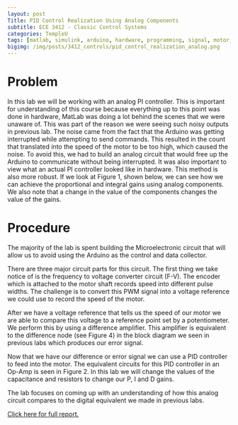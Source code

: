 ```yaml
---
layout: post
Title: PID Control Realization Using Analog Components
subtitle: ECE 3412 - Classic Control Systems
categories: TempleU
tags: [matlab, simulink, arduino, hardware, programming, signal, motor, control, feedback, circuit, analog, pid]
bigimg: /img/posts/3412_controls/pid_control_realization_analog.png
---
```


# Problem
In this lab we will be working with an analog PI controller. This is important
for understanding of this course because everything up to this point was done
in hardware, MatLab was doing a lot behind the scenes that we were unaware of.
This was part of the reason we were seeing such noisy outputs in previous lab.
The noise came from the fact that the Arduino was getting interrupted while
attempting to send commands. This resulted in the count that translated into
the speed of the motor to be too high, which caused the noise. To avoid this,
we had to build an analog circuit that would free up the Arduino to communicate
without being interrupted. It was also important to view what an actual PI
controller looked like in hardware. This method is also more robust. If we look
at Figure 1, shown below, we can see how we can achieve the proportional and
integral gains using analog components. We also note that a change in the value
of the components changes the value of the gains.

# Procedure
The majority of the lab is spent building the Microelectronic circuit that will
allow us to avoid using the Arduino as the control and data collector.

There are three major circuit parts for this circuit. The first thing we take
notice of is the frequency to voltage converter circuit (F-V). The encoder
which is attached to the motor shaft records speed into different pulse widths.
The challenge is to convert this PWM signal into a voltage reference we could
use to record the speed of the motor.

After we have a voltage reference that tells us the speed of our motor we are
able to compare this voltage to a reference point set by a potentiometer. We
perform this by using a difference amplifier.  This amplifier is equivalent to
the difference node (see Figure 4) in the block diagram we seen in previous
labs which produces our error signal.

Now that we have our difference or error signal we can use a PID controller to
feed into the motor.  The equivalent circuits for this PID controller in an
Op-Amp is seen in Figure 2. In this lab we will change the values of the
capacitance and resistors to change our P, I and D gains.

The lab focuses on coming up with an understanding of how this analog circuit
compares to the digital equivalent we made in previous labs.


[Click here for full report.](
http://files.tdevin.com/blog/20150414_trejo_devin_lab08.pdf)
